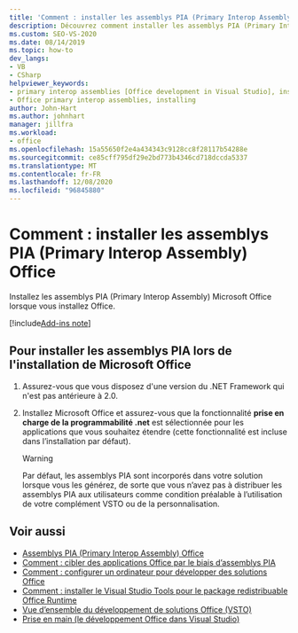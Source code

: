 ```yaml
---
title: 'Comment : installer les assemblys PIA (Primary Interop Assembly) Office'
description: Découvrez comment installer les assemblys PIA (Primary Interop Assembly) Microsoft Office lorsque vous installez Office.
ms.custom: SEO-VS-2020
ms.date: 08/14/2019
ms.topic: how-to
dev_langs:
- VB
- CSharp
helpviewer_keywords:
- primary interop assemblies [Office development in Visual Studio], installing
- Office primary interop assemblies, installing
author: John-Hart
ms.author: johnhart
manager: jillfra
ms.workload:
- office
ms.openlocfilehash: 15a55650f2e4a434343c9128cc8f28117b54288e
ms.sourcegitcommit: ce85cff795df29e2bd773b4346cd718dccda5337
ms.translationtype: MT
ms.contentlocale: fr-FR
ms.lasthandoff: 12/08/2020
ms.locfileid: "96845880"
---
```

# <a name="how-to-install-office-primary-interop-assemblies"></a>Comment : installer les assemblys PIA (Primary Interop Assembly) Office
  Installez les assemblys PIA (Primary Interop Assembly) Microsoft Office lorsque vous installez Office.

[!include[Add-ins note](includes/addinsnote.md)]

## <a name="to-install-the-pias-when-you-install-office"></a>Pour installer les assemblys PIA lors de l'installation de Microsoft Office

1. Assurez-vous que vous disposez d'une version du .NET Framework qui n'est pas antérieure à 2.0.

2. Installez Microsoft Office et assurez-vous que la fonctionnalité **prise en charge de la programmabilité .net** est sélectionnée pour les applications que vous souhaitez étendre (cette fonctionnalité est incluse dans l’installation par défaut).

    > [!WARNING]
    > Par défaut, les assemblys PIA sont incorporés dans votre solution lorsque vous les générez, de sorte que vous n’avez pas à distribuer les assemblys PIA aux utilisateurs comme condition préalable à l’utilisation de votre complément VSTO ou de la personnalisation.

## <a name="see-also"></a>Voir aussi
- [Assemblys PIA (Primary Interop Assembly) Office](../vsto/office-primary-interop-assemblies.md)
- [Comment : cibler des applications Office par le biais d’assemblys PIA](../vsto/how-to-target-office-applications-through-primary-interop-assemblies.md)
- [Comment : configurer un ordinateur pour développer des solutions Office](../vsto/how-to-configure-a-computer-to-develop-office-solutions.md)
- [Comment : installer le Visual Studio Tools pour le package redistribuable Office Runtime](../vsto/how-to-install-the-visual-studio-tools-for-office-runtime-redistributable.md)
- [Vue d’ensemble du développement de solutions Office &#40;VSTO&#41;](../vsto/office-solutions-development-overview-vsto.md)
- [Prise en main &#40;le développement Office dans Visual Studio&#41;](../vsto/getting-started-office-development-in-visual-studio.md)
